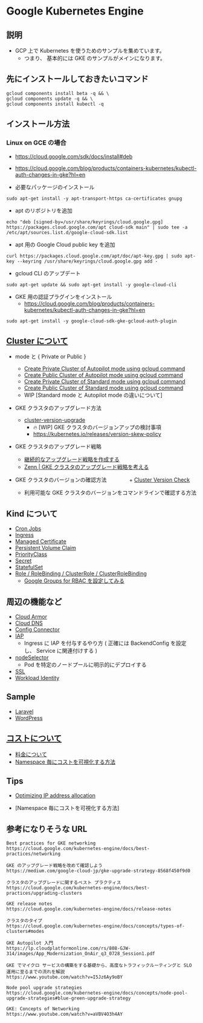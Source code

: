 # Google Kubernetes Engine

## 説明

+ GCP 上で Kubernetes を使うためのサンプルを集めています。
  + つまり、 基本的には GKE のサンプルがメインになります。

## 先にインストールしておきたいコマンド

```
gcloud components install beta -q && \
gcloud components update -q && \
gcloud components install kubectl -q
```

## インストール方法


### Linux on GCE の場合

+ https://cloud.google.com/sdk/docs/install#deb
+ https://cloud.google.com/blog/products/containers-kubernetes/kubectl-auth-changes-in-gke?hl=en

+ 必要なパッケージのインストール

```
sudo apt-get install -y apt-transport-https ca-certificates gnupg
```

+ apt のリポジトリを追加

```
echo "deb [signed-by=/usr/share/keyrings/cloud.google.gpg] https://packages.cloud.google.com/apt cloud-sdk main" | sudo tee -a /etc/apt/sources.list.d/google-cloud-sdk.list
```

+ apt 用の Google Cloud public key を追加

```
curl https://packages.cloud.google.com/apt/doc/apt-key.gpg | sudo apt-key --keyring /usr/share/keyrings/cloud.google.gpg add -
```

+ gcloud CLI のアップデート

```
sudo apt-get update && sudo apt-get install -y google-cloud-cli
```

+ GKE 用の認証プラグインをインストール
  + https://cloud.google.com/blog/products/containers-kubernetes/kubectl-auth-changes-in-gke?hl=en

```
sudo apt-get install -y google-cloud-sdk-gke-gcloud-auth-plugin
```

## [Cluster について](./cluster-overview)

+ mode と { Private or Public }
  + [Create Private Cluster of Autopilot mode using gcloud command](./cluster-overview/autopilot-private-gcloud/)
  + [Create Public Cluster of Autopilot mode using gcloud command](./cluster-overview/autopilot-public-gcloud/)
  + [Create Private Cluster of Standard mode using gcloud command](./cluster-overview/standard-private-gcloud/)
  + [Create Public Cluster of Standard mode using gcloud command](./cluster-overview/standard-public-gcloud/)
  + WIP [Standard mode と Autopilot mode の違いについて]

+ GKE クラスタのアップグレード方法
  + [cluster-version-upgrade](./cluster-version-upgrade)
    + :fire: [WIP] GKE クラスタのバージョンアップの検討事項
    + https://kubernetes.io/releases/version-skew-policy
+ GKE クラスタのアップグレード戦略
  + [継続的なアップグレード戦略を作成する](https://cloud.google.com/kubernetes-engine/docs/best-practices/upgrading-clusters#continuous-strategy)
  + <WIP> [Zenn | GKE クラスタのアップグレード戦略を考える]()
+ GKE クラスタのバージョンの確認方法
　　　　+ [Cluster Version Check](./cluster-version-check/)
  + 利用可能な GKE クラスタのバージョンをコマンドラインで確認する方法

## Kind について

+ [Cron Jobs](./kind-cronjobs)
+ [Ingress](./kind-ingress)
+ [Managed Certificate](./kind-managedcertificate)
+ [Persistent Volume Claim](./kind-persistentvolumeclaim)
+ [PriorityClass](./kind-priorityclass)
+ [Secret](./kind-secret)
+ [StatefulSet](./kind-statufulset)
+ [Role / RoleBinding / ClusterRole / ClusterRoleBinding](./kind-role-rolebinding)
  + [Google Groups for RBAC を設定してみる](./kind-role-rolebinding/google-groups-rbac/)

## 周辺の機能など

+ [Cloud Armor](./feature-cloud-armor)
+ [Cloud DNS](./feature-cloud-dns)
+ [Config Connector](./feature-config-connector)
+ [IAP](./feature-iap)
  + Ingress に IAP を付与するやり方 ( 正確には BackendConfig を設定し、 Service に関連付けする )
+ [nodeSelector](./feature-nodeselector)
  + Pod を特定のノードプールに明示的にデプロイする
+ [SSL](./feature-ssl)
+ [Workload Identity](./feature-workload-identity)

## Sample

+ [Laravel](./sample-laravel)
+ [WordPress](./sample-wordpress)

## [コストについて](./_billing/)

+ [料金について](./_billing/README.md#料金について)
+ [Namespace 毎にコストを可視化する方法](./_billing/README.md#namespace-毎にコストを可視化する方法)


## Tips

+ [Optimizing IP address allocation](./xx_flexible-pod-cidr)




+ [Namespace 毎にコストを可視化する方法]

## 参考になりそうな URL

```
Best practices for GKE networking
https://cloud.google.com/kubernetes-engine/docs/best-practices/networking
```
```
GKE のアップグレード戦略を改めて確認しよう
https://medium.com/google-cloud-jp/gke-upgrade-strategy-8568f450f9d0
```
```
クラスタのアップグレードに関するベスト プラクティス
https://cloud.google.com/kubernetes-engine/docs/best-practices/upgrading-clusters
```
```
GKE release notes
https://cloud.google.com/kubernetes-engine/docs/release-notes
```
```
クラスタのタイプ
https://cloud.google.com/kubernetes-engine/docs/concepts/types-of-clusters#modes
```
```
GKE Autopilot 入門
https://lp.cloudplatformonline.com/rs/808-GJW-314/images/App_Modernization_OnAir_q3_0728_Session1.pdf
```
```
GKE でマイクロ サービスの構築をする基礎から、高度なトラフィックルーティングと SLO 運用に至るまでの流れを解説
https://www.youtube.com/watch?v=I5Jz6Ay9oBY
```
```
Node pool upgrade strategies
https://cloud.google.com/kubernetes-engine/docs/concepts/node-pool-upgrade-strategies#blue-green-upgrade-strategy
```

```
GKE: Concepts of Networking
https://www.youtube.com/watch?v=aVBV4O3h4AY
```
